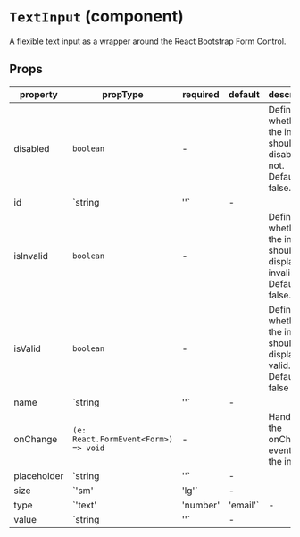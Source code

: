 # `TextInput` (component)

A flexible text input as a wrapper around the React Bootstrap Form Control.

## Props

| property    | propType                             | required | default | description                                                             |
| ----------- | ------------------------------------ | -------- | ------- | ----------------------------------------------------------------------- |
| disabled    | `boolean`                            | -        |         | Defines whether the input should be disabled or not. Defaults to false. |
| id          | `string | ''`                        | -        |         | The id value of the input                                               |
| isInvalid   | `boolean`                            | -        |         | Defines whether the input should display as invalid. Defaults to false. |
| isValid     | `boolean`                            | -        |         | Defines whether the input should display as valid. Defaults to false    |
| name        | `string | ''`                        | -        |         | The name of the input                                                   |
| onChange    | `(e: React.FormEvent<Form>) => void` | -        |         | Handles the onChange event for the input                                |
| placeholder | `string | ''`                        | -        |         |                                                                         |
| size        | `'sm' | 'lg'`                        | -        |         | Defines the size of the input. Defaults to 'lg'                         |
| type        | `'text' | 'number' | 'email'`        | -        |         | Defines the type of the input. Defaults to 'text' if not specified.     |
| value       | `string | ''`                        | -        |         | The value of the input                                                  |
